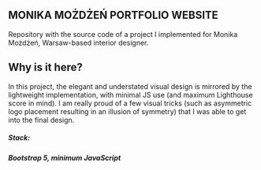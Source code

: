 ## MONIKA MOŻDŻEŃ PORTFOLIO WEBSITE

Repository with the source code of a project I implemented for Monika Możdżeń, Warsaw-based interior designer.

## Why is it here? 
In this project, the elegant and understated visual design is mirrored by the lightweight implementation, with minimal JS use (and maximum Lighthouse score in mind).
I am really proud of a few visual tricks (such as asymmetric logo placement resulting in an illusion of symmetry) that I was able to get into the final design.

##### **Stack:**
##### Bootstrap 5, minimum JavaScript
